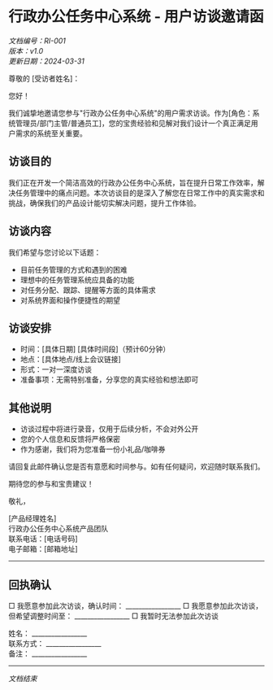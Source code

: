 # 行政办公任务中心系统 - 用户访谈邀请函

*文档编号：RI-001*  
*版本：v1.0*  
*更新日期：2024-03-31*  

尊敬的 [受访者姓名]：

您好！

我们诚挚地邀请您参与"行政办公任务中心系统"的用户需求访谈。作为[角色：系统管理员/部门主管/普通员工]，您的宝贵经验和见解对我们设计一个真正满足用户需求的系统至关重要。

## 访谈目的

我们正在开发一个简洁高效的行政办公任务中心系统，旨在提升日常工作效率，解决任务管理中的痛点问题。本次访谈目的是深入了解您在日常工作中的真实需求和挑战，确保我们的产品设计能切实解决问题，提升工作体验。

## 访谈内容

我们希望与您讨论以下话题：
- 目前任务管理的方式和遇到的困难
- 理想中的任务管理系统应具备的功能
- 对任务分配、跟踪、提醒等方面的具体需求
- 对系统界面和操作便捷性的期望

## 访谈安排

- 时间：[具体日期] [具体时间段]（预计60分钟）
- 地点：[具体地点/线上会议链接]
- 形式：一对一深度访谈
- 准备事项：无需特别准备，分享您的真实经验和想法即可

## 其他说明

- 访谈过程中将进行录音，仅用于后续分析，不会对外公开
- 您的个人信息和反馈将严格保密
- 作为感谢，我们将为您准备一份小礼品/咖啡券

请回复此邮件确认您是否有意愿和时间参与。如有任何疑问，欢迎随时联系我们。

期待您的参与和宝贵建议！

敬礼，

[产品经理姓名]  
行政办公任务中心系统产品团队  
联系电话：[电话号码]  
电子邮箱：[邮箱地址]  

---

## 回执确认

□ 我愿意参加此次访谈，确认时间： _________________
□ 我愿意参加此次访谈，但希望调整时间至： _________________
□ 我暂时无法参加此次访谈

姓名： _________________  
联系方式： _________________  
备注： _________________

---

*文档结束* 